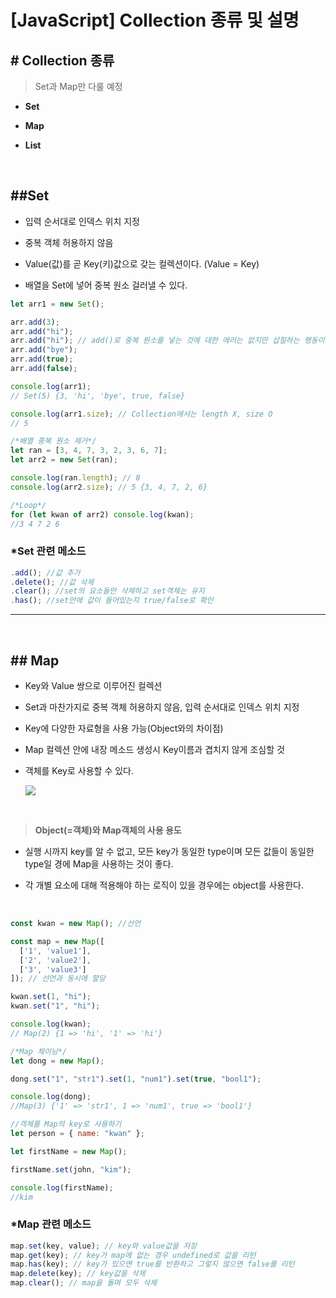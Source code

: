 # **[JavaScript] Collection 종류 및 설명**

## **# Collection 종류**

> Set과 Map만 다룰 예정

- **Set**

- **Map**

- **List**

<br>

## **##Set**

- 입력 순서대로 인덱스 위치 지정

- 중복 객체 허용하지 않음

- Value(값)를 곧 Key(키)값으로 갖는 컬렉션이다. (Value = Key)

- 배열을 Set에 넣어 중복 원소 걸러낼 수 있다.

```javascript
let arr1 = new Set();

arr.add(3);
arr.add("hi");
arr.add("hi"); // add()로 중복 원소를 넣는 것에 대한 에러는 없지만 삽질하는 행동이다.
arr.add("bye");
arr.add(true);
arr.add(false);

console.log(arr1);
// Set(5) {3, 'hi', 'bye', true, false}

console.log(arr1.size); // Collection에서는 length X, size O
// 5

/*배열 중복 원소 제거*/
let ran = [3, 4, 7, 3, 2, 3, 6, 7];
let arr2 = new Set(ran);

console.log(ran.length); // 8
console.log(arr2.size); // 5 {3, 4, 7, 2, 6}

/*Loop*/
for (let kwan of arr2) console.log(kwan);
//3 4 7 2 6
```

### \*Set 관련 메소드

```javascript
.add(); //값 추가
.delete(); //값 삭제
.clear(); //set의 요소들만 삭제하고 set객체는 유지
.has(); //set안에 값이 들어있는지 true/false로 확인
```

---

<br>

## **## Map**

- Key와 Value 쌍으로 이루어진 컬렉션

- Set과 마찬가지로 중복 객체 허용하지 않음, 입력 순서대로 인덱스 위치 지정

- Key에 다양한 자료형을 사용 가능(Object와의 차이점)

- Map 컬렉션 안에 내장 메소드 생성시 Key이름과 겹치지 않게 조심할 것

- 객체를 Key로 사용할 수 있다.

    ![](images/%20[JS]%20Collection정리.md%202023-01-06-09-19-58.png)

<br>

> **Object(=객체)와 Map객체의 사용 용도** <br>
- 실행 시까지 key를 알 수 없고, 모든 key가 동일한 type이며 모든 값들이 동일한 type일 경에 Map을 사용하는 것이 좋다.<br> 
  
- 각 개별 요소에 대해 적용해야 하는 로직이 있을 경우에는 object를 사용한다.

<br>

```javascript
const kwan = new Map(); //선언

const map = new Map([
  ['1', 'value1'],
  ['2', 'value2'],
  ['3', 'value3']
]); // 선언과 동시에 할당

kwan.set(1, "hi");
kwan.set("1", "hi");

console.log(kwan);
// Map(2) {1 => 'hi', '1' => 'hi'}

/*Map 체이닝*/
let dong = new Map();

dong.set("1", "str1").set(1, "num1").set(true, "bool1");

console.log(dong);
//Map(3) {'1' => 'str1', 1 => 'num1', true => 'bool1'}

//객체를 Map의 key로 사용하기
let person = { name: "kwan" };

let firstName = new Map();

firstName.set(john, "kim");

console.log(firstName);
//kim
```

### *Map 관련 메소드

```javascript
map.set(key, value); // key와 value값을 저장
map.get(key); // key가 map에 없는 경우 undefined로 값을 리턴
map.has(key); // key가 있으면 true를 반환하고 그렇지 않으면 false를 리턴
map.delete(key); // key값을 삭제
map.clear(); // map을 돌며 모두 삭제
```
